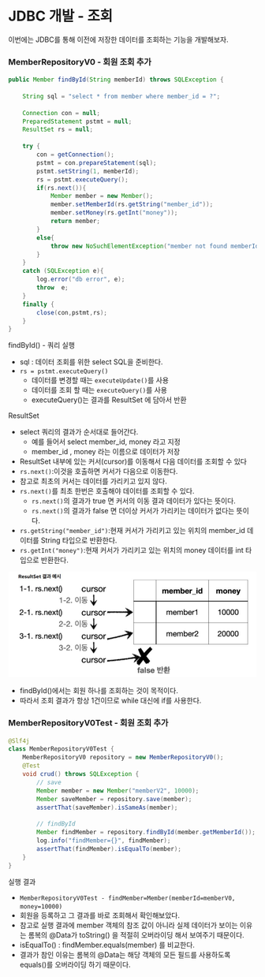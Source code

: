 # JDBC 개발 - 조회

이번에는 JDBC를 통해 이전에 저장한 데이터를 조회하는 기능을 개발해보자.

### MemberRepositoryV0 - 회원 조회 추가
```java
public Member findById(String memberId) throws SQLException {

    String sql = "select * from member where member_id = ?";

    Connection con = null;
    PreparedStatement pstmt = null;
    ResultSet rs = null;

    try {
        con = getConnection();
        pstmt = con.prepareStatement(sql);
        pstmt.setString(1, memberId);
        rs = pstmt.executeQuery();
        if(rs.next()){
            Member member = new Member();
            member.setMemberId(rs.getString("member_id"));
            member.setMoney(rs.getInt("money"));
            return member;
        }
        else{
            throw new NoSuchElementException("member not found memberId=" + memberId);
        }
    }
    catch (SQLException e){
        log.error("db error", e);
        throw  e;
    }
    finally {
        close(con,pstmt,rs);
    }
}
```
findById() - 쿼리 실행
- sql : 데이터 조회를 위한 select SQL을 준비한다.
- ``rs = pstmt.executeQuery()``
  - 데이터를 변경할 때는 ``executeUpdate()``를 사용
  - 데이터를 조회 할 때는 ``executeQuery()``를 사용
  - executeQuery()는 결과를 ResultSet 에 담아서 반환

ResultSet
- select 쿼리의 결과가 순서대로 들어간다.
  - 예를 들어서 select member_id, money 라고 지정
  - member_id , money 라는 이름으로 데이터가 저장
- ResultSet 내부에 있는 커서(cursor)를 이동해서 다음 데이터를 조회할 수 있다
- ``rs.next()``:이것을 호출하면 커서가 다음으로 이동한다.
- 참고로 최초의 커서는 데이터를 가리키고 있지 않다.
- ``rs.next()``를 최초 한번은 호출해야 데이터를 조회할 수 있다.
  - ``rs.next()``의 결과가 true 면 커서의 이동 결과 데이터가 있다는 뜻이다.
  - ``rs.next()``의 결과가 false 면 더이상 커서가 가리키는 데이터가 없다는 뜻이다.
- ``rs.getString("member_id")``:현재 커서가 가리키고 있는 위치의 member_id 데이터를 String 타입으로 반환한다.
- ``rs.getInt("money")``:현재 커서가 가리키고 있는 위치의 money 데이터를 int 타입으로 반환한다.

![12.JPG](Image%2F12.JPG)

- findById()에서는 회원 하나를 조회하는 것이 목적이다.
- 따라서 조회 결과가 항상 1건이므로 while 대신에 if를 사용한다.

### MemberRepositoryV0Test - 회원 조회 추가

```java
@Slf4j
class MemberRepositoryV0Test {
    MemberRepositoryV0 repository = new MemberRepositoryV0();
    @Test
    void crud() throws SQLException {
        // save
        Member member = new Member("memberV2", 10000);
        Member saveMember = repository.save(member);
        assertThat(saveMember).isSameAs(member);

        // findById
        Member findMember = repository.findById(member.getMemberId());
        log.info("findMember={}", findMember);
        assertThat(findMember).isEqualTo(member);
    }
}
```

실행 결과
- ```MemberRepositoryV0Test - findMember=Member(memberId=memberV0, money=10000)```
- 회원을 등록하고 그 결과를 바로 조회해서 확인해보았다.
- 참고로 실행 결과에 member 객체의 참조 값이 아니라 실제 데이터가 보이는 이유는 롬복의 @Data가 
  toString() 을 적절히 오버라이딩 해서 보여주기 때문이다.
- isEqualTo() : findMember.equals(member) 를 비교한다.
- 결과가 참인 이유는 롬복의 @Data는 해당 객체의 모든 필드를 사용하도록 equals()를 오버라이딩 하기 때문이다.
